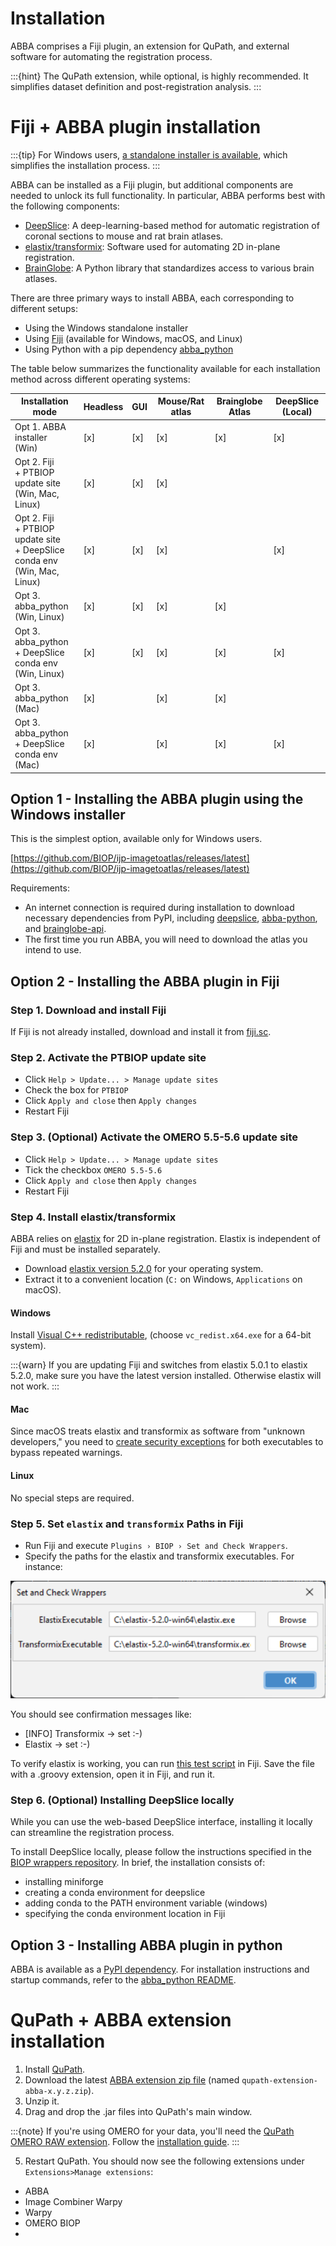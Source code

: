 # Installation

ABBA comprises a Fiji plugin, an extension for QuPath, and external software for automating the registration process.

:::{hint}
The QuPath extension, while optional, is highly recommended. It simplifies dataset definition and post-registration analysis.
:::

# Fiji + ABBA plugin installation

:::{tip} For Windows users, [a standalone installer is available](https://github.com/BIOP/ijp-imagetoatlas/releases/), which simplifies the installation process. :::

ABBA can be installed as a Fiji plugin, but additional components are needed to unlock its full functionality. In particular, ABBA performs best with the following components:

* [DeepSlice](https://www.deepslice.com.au/): A deep-learning-based method for automatic registration of coronal sections to mouse and rat brain atlases.
* [elastix/transformix](https://github.com/SuperElastix/elastix): Software used for automating 2D in-plane registration.
* [BrainGlobe](https://brainglobe.info/about.html): A Python library that standardizes access to various brain atlases.

There are three primary ways to install ABBA, each corresponding to different setups:
* Using the Windows standalone installer
* Using [Fiji](https://fiji.sc/) (available for Windows, macOS, and Linux)
* Using Python with a pip dependency [abba_python](https://pypi.org/project/abba-python/)

The table below summarizes the functionality available for each installation method across different operating systems:

| Installation mode                                                                       | Headless | GUI | Mouse/Rat atlas | Brainglobe Atlas | DeepSlice (Local) |
|-----------------------------------------------------------------------------------------|----------|-----|-----------------|------------------|-------------------|
| Opt 1. ABBA installer <br/>(Win)                                                        | [x]      | [x] | [x]             | [x]              | [x]               |
| Opt 2. Fiji <br/>+ PTBIOP update site <br/>(Win, Mac, Linux)                            | [x]      | [x] | [x]             |                  |                   |
| Opt 2. Fiji <br/>+ PTBIOP update site <br/>+ DeepSlice conda env <br/>(Win, Mac, Linux) | [x]      | [x] | [x]             |                  | [x]               |
| Opt 3. abba_python <br/>(Win, Linux)                                                    | [x]      | [x] | [x]             | [x]              |                   |
| Opt 3. abba_python <br/>+ DeepSlice conda env <br/>(Win, Linux)                         | [x]      | [x] | [x]             | [x]              | [x]               |
| Opt 3. abba_python <br/>(Mac)                                                           | [x]      |     | [x]             | [x]              |                   |
| Opt 3. abba_python <br/>+ DeepSlice conda env <br/>(Mac)                                | [x]      |     | [x]             | [x]              | [x]               |

## Option 1 - Installing the ABBA plugin using the Windows installer

This is the simplest option, available only for Windows users.

[https://github.com/BIOP/ijp-imagetoatlas/releases/latest](https://github.com/BIOP/ijp-imagetoatlas/releases/latest)

Requirements:

* An internet connection is required during installation to download necessary dependencies from PyPI, including [deepslice](https://pypi.org/project/DeepSlice/), [abba-python](https://pypi.org/project/abba-python/), and [brainglobe-api](https://pypi.org/project/brainglobe-atlasapi/).
* The first time you run ABBA, you will need to download the atlas you intend to use.

## Option 2 - Installing the ABBA plugin in Fiji

### Step 1. Download and install Fiji
If Fiji is not already installed, download and install it from [fiji.sc](https://fiji.sc/).

### Step 2. Activate the PTBIOP update site
* Click `Help > Update... > Manage update sites`
* Check the box for `PTBIOP`
* Click `Apply and close` then `Apply changes`
* Restart Fiji

### Step 3. (Optional) Activate the OMERO 5.5-5.6 update site
* Click `Help > Update... > Manage update sites`
* Tick the checkbox `OMERO 5.5-5.6`
* Click `Apply and close` then `Apply changes`
* Restart Fiji

### Step 4. Install elastix/transformix

ABBA relies on  [elastix](https://github.com/SuperElastix/elastix) for 2D in-plane registration. Elastix is independent of Fiji and must be installed separately.

* Download [elastix version 5.2.0](https://github.com/SuperElastix/elastix/releases/tag/5.2.0) for your operating system.
* Extract it to a convenient location (`C:` on Windows, `Applications` on macOS).

#### Windows

Install [Visual C++ redistributable](https://learn.microsoft.com/en-us/cpp/windows/latest-supported-vc-redist?view=msvc-170), (choose `vc_redist.x64.exe` for a 64-bit system). 

:::{warn}
If you are updating Fiji and switches from elastix 5.0.1 to elastix 5.2.0, make sure you have the latest version installed. Otherwise elastix will not work.
:::

#### Mac

Since macOS treats elastix and transformix as software from "unknown developers," you need to [create security exceptions](https://support.apple.com/en-hk/guide/mac-help/mh40616/mac) for both executables to bypass repeated warnings.

#### Linux

No special steps are required.


### Step 5. Set `elastix` and `transformix` Paths in Fiji

* Run Fiji and execute `Plugins › BIOP › Set and Check Wrappers`.
* Specify the paths for the elastix and transformix executables. For instance:

![Setting elastix and transformix path in Fiji](../assets/img/fiji_elastix_transformix_path.png)

You should see confirmation messages like:

* [INFO] Transformix -> set :-)
* Elastix -> set :-)

To verify elastix is working, you can run [this test script](https://gist.github.com/NicoKiaru/b91f9f3f0069b765a49b5d4629a8b1c7) in Fiji. Save the file with a .groovy extension, open it in Fiji, and run it.

### Step 6. (Optional) Installing DeepSlice locally

While you can use the web-based DeepSlice interface, installing it locally can streamline the registration process.

To install DeepSlice locally, please follow the instructions specified in the [BIOP wrappers repository](https://github.com/BIOP/ijl-utilities-wrappers#deepslice). In brief, the installation consists of:
* installing miniforge
* creating a conda environment for deepslice
* adding conda to the PATH environment variable (windows)
* specifying the conda environment location in Fiji

## Option 3 - Installing ABBA plugin in python

ABBA is available as a [PyPI dependency](https://pypi.org/project/abba-python/). For installation instructions and startup commands, refer to the [abba_python README](https://pypi.org/project/abba-python/).

# QuPath + ABBA extension installation

1. Install [QuPath](https://qupath.github.io/).
2. Download the latest [ABBA extension zip file](https://github.com/BIOP/qupath-extension-abba/releases/latest) (named `qupath-extension-abba-x.y.z.zip`).
3. Unzip it.
4. Drag and drop the .jar files into QuPath's main window.

:::{note}
If you're using OMERO for your data, you'll need the [QuPath OMERO RAW extension](https://github.com/BIOP/qupath-extension-biop-omero). Follow the [installation guide](https://github.com/BIOP/qupath-extension-biop-omero/blob/omero-raw/README.md).
:::

5. Restart QuPath. You should now see the following extensions under `Extensions>Manage extensions`:
* ABBA
* Image Combiner Warpy
* Warpy
* OMERO BIOP
* 